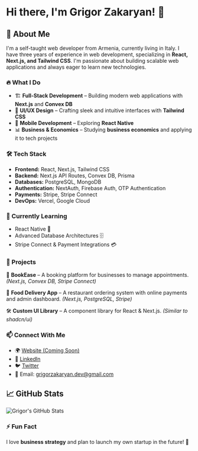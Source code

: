 # Hi there, I'm Grigor Zakaryan! 👋

## 🚀 About Me
I'm a self-taught web developer from Armenia, currently living in Italy. I have three years of experience in web development, specializing in **React, Next.js, and Tailwind CSS**. I'm passionate about building scalable web applications and always eager to learn new technologies.

### 🔥 What I Do
- 🏗️ **Full-Stack Development** – Building modern web applications with **Next.js** and **Convex DB**
- 🎨 **UI/UX Design** – Crafting sleek and intuitive interfaces with **Tailwind CSS**
- 📱 **Mobile Development** – Exploring **React Native**
- 📊 **Business & Economics** – Studying **business economics** and applying it to tech projects

### 🛠️ Tech Stack
- **Frontend:** React, Next.js, Tailwind CSS
- **Backend:** Next.js API Routes, Convex DB, Prisma
- **Databases:** PostgreSQL, MongoDB
- **Authentication:** NextAuth, Firebase Auth, OTP Authentication
- **Payments:** Stripe, Stripe Connect
- **DevOps:** Vercel, Google Cloud

### 🌱 Currently Learning
- React Native 📱
- Advanced Database Architectures 🗄️
- Stripe Connect & Payment Integrations 💳

### 💼 Projects
🚀 **BookEase** – A booking platform for businesses to manage appointments. *(Next.js, Convex DB, Stripe Connect)*

🍔 **Food Delivery App** – A restaurant ordering system with online payments and admin dashboard. *(Next.js, PostgreSQL, Stripe)*

🛠️ **Custom UI Library** – A component library for React & Next.js. *(Similar to shadcn/ui)*

### 📫 Connect With Me
- 🌍 [Website (Coming Soon)]()
- 💼 [LinkedIn](https://www.linkedin.com/in/grigor-zakaryan)
- 🐦 [Twitter](https://twitter.com/yourhandle)
- 📧 Email: grigorzakaryan.dev@gmail.com

## 📈 GitHub Stats

![Grigor's GitHub Stats](https://github-readme-stats.vercel.app/api?username=GrigorZakaryan&show_icons=true&theme=radical)

### ⚡ Fun Fact
I love **business strategy** and plan to launch my own startup in the future! 🚀
